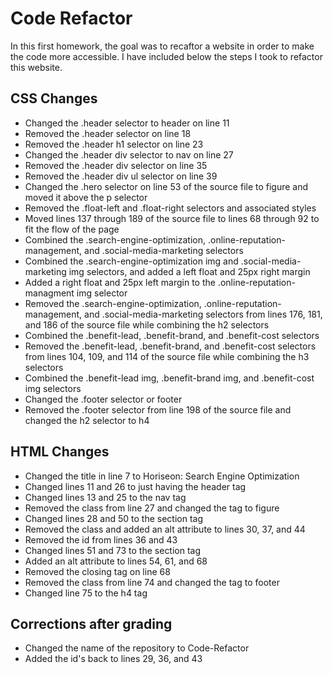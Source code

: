 # Code Refactor

In this first homework, the goal was to recaftor a website in order to make the code more accessible. I have included below the steps I took to refactor this website.

## CSS Changes
* Changed the .header selector to header on line 11
* Removed the .header selector on line 18 
* Removed the .header h1 selector on line 23
* Changed the .header div selector to nav on line 27
* Removed the .header div selector on line 35
* Removed the .header div ul selector on line 39
* Changed the .hero selector on line 53 of the source file to figure and moved it above the p selector
* Removed the .float-left and .float-right selectors and associated styles
* Moved lines 137 through 189 of the source file to lines 68 through 92 to fit the flow of the page
* Combined the .search-engine-optimization, .online-reputation-management, and .social-media-marketing selectors
* Combined the .search-engine-optimization img and .social-media-marketing img selectors, and added a left float and 25px right margin
* Added a right float and 25px left margin to the .online-reputation-managment img selector
* Removed the .search-engine-optimization, .online-reputation-management, and .social-media-marketing selectors from lines 176, 181, and 186 of the source file while combining the h2 selectors
* Combined the .benefit-lead, .benefit-brand, and .benefit-cost selectors
* Removed the .benefit-lead, .benefit-brand, and .benefit-cost selectors from lines 104, 109, and 114 of the source file while combining the h3 selectors
* Combined the .benefit-lead img, .benefit-brand img, and .benefit-cost img selectors
* Changed the .footer selector or footer
* Removed the .footer selector from line 198 of the source file and changed the h2 selector to h4

## HTML Changes
* Changed the title in line 7 to Horiseon: Search Engine Optimization
* Changed lines 11 and 26 to just having the header tag
* Changed lines 13 and 25 to the nav tag
* Removed the class from line 27 and changed the tag to figure
* Changed lines 28 and 50 to the section tag
* Removed the class and added an alt attribute to lines 30, 37, and 44
* Removed the id from lines 36 and 43
* Changed lines 51 and 73 to the section tag
* Added an alt attribute to lines 54, 61, and 68
* Removed the closing tag on line 68
* Removed the class from line 74 and changed the tag to footer
* Changed line 75 to the h4 tag

## Corrections after grading
* Changed the name of the repository to Code-Refactor
* Added the id's back to lines 29, 36, and 43
